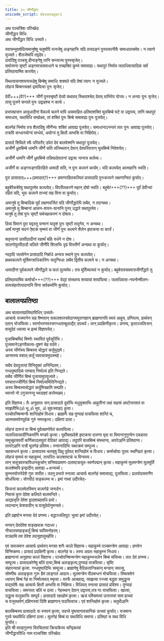 ```yaml
---
title: ३५ जीर्णोद्धारः
unicode_script: devanagari
---
```


अथ पञ्चत्रिंशः परिच्छेदः  
जीर्णोद्धार विधिः  
अथ जीर्णोद्धार विधिः उच्यते।  

स्वायम्भुवार्षदिव्यमानुषेषु चतुर्ष्वपि रत्नजेषु अङ्गहानिः यदि तत्तदङ्गं पुनस्तपनीयैः समाधातव्यमेव। न त्यागो युज्यते। शैलजेष्वपि तद्वदेव।  
दार्वादिषु पञ्चसु हीनाङ्गेषु तानि सन्त्यज्य पुनस्सृजेत्।  
सर्वात्मना सृष्टौ अङ्गमात्रसमाधाने च तच्छक्तिं कुम्भे समावाह्य। यथापुरं निर्माय जलाधिवासादिकं सर्वं प्रतिष्ठायामिव कारयेत्।  

स्थित्यासनशयनारूढेषु बिम्बेषु समाधिः शक्यते यदि तेषां त्यागः न युज्यते।  
लोहजं बिम्बन्त्यक्तं द्रावयित्वा पुनः सृजेत्।  

देवी+++(वे?)+++ जीर्णे पुनस्सृष्टौ देव्यो यथावत् स्थिताश्चेत् देवस् ताभिरेव योज्यः। न अन्याः पुनः सृजेत्। तासु पूजने सन्तते पुनः उद्वाहश्च न कार्यः। 

प्रभापद्मासन आयुधादीनां वैकल्ये चलने वापि असमाहित-प्रतिमाशक्तिं मूलबिम्बे घटे वा उद्वास्य, तानि यथापुरं समाधाय, यथाविधि सम्प्रोक्ष्य, तां शक्तिं पुनः बिम्बे समावाह्य पुनः पूजयेत्।

बालगेहं निर्माय तत्र शैलादिषु जीर्णेभ्यः शक्तिं आवाह्य पूजयेत्। समाधानाऽनन्तरं ततः पुनः आवाह्य पूजयेत्। तत्रापि सन्धानयोग्यं सन्धेयं, अयोग्यं तु क्षितौ अम्भसि वा निक्षिपेत्। 

प्रासादे शिथिले स्वैः परिवारैर् उपेतं देवं बालवेश्मनि यथापुरं पूजयेत्।  
अजीर्णे ध्रुवबिम्बे धामनि जीर्णे सति तत्स्थितान् देवान् देवपरिवारान् मूलबिम्बे निवेशयेत्। 

अजीर्णे धामनि जीर्णे ध्रुवबिम्बे तन्निष्ठदेवतानां उद्वासः नान्यत्र कर्तव्यः। 

अजीर्णे वा अङ्गभङ्गादिरहिते धामादौ सति, न पुनः कल्पनं कार्यम्। यदि कल्पयेत् आत्महानिः भवति। 

पुरा प्रासादात्+++(प्रमादात्?)+++ प्रमाणरहितकल्पितं प्रासादादि पुनःकल्पने लक्षणान्वितं कुर्यात्। 

बहुबेरैकबेरेषु यथापुरमेव कल्पयेत्। विपरीतकरणे महान् दोषो भवति। बहुबेरं+++(??)+++ पूर्वं देवीभ्यां रहितं यदि, भूयः कल्पने ताभ्यां सह विना वा कुर्यात्।  

अमानुषे तु बिम्बादिकं पूर्वं लक्षणवर्जितं यदि जीर्णोद्धारेपि तथैव, न तदन्यथा।  
अमानुषे तु बिम्बानां आसन-शयन-यानानि पुनर् उद्धारे यथापुरमेव।  
मानुषे तु तेषां पुनः सृष्टौ यथेच्छाकरणं न दोषाय।  

दिव्यं विमानं पुरा यद्वस्तु यन्मानं यादृशं पुनः सृष्टौ तादृगेव, न अन्यथा।  
आर्षं मानुषं सदनं ऐष्टकं मृम्मयं वा जीर्णं पुनः कल्पने शैलेन इष्टकया वा कार्यं। 

क्लृप्तानां उपपीठादीनां रक्षार्थं बहिः वर्धने न दोषः।  
सालगोपुरपीठादौ चलिते जीर्णेपि शिलाभिः दृढं विस्तीर्णं अन्यथा वा कुर्यात्। 

नद्यादि जलवेगेन प्रासादादि निर्बाधे अन्यत्र स्थाने पुनः कल्पयेत्।  
प्रथमकल्पने मूर्तिमन्त्राधिकारिणः यादृग्विधाः तथैव द्वितीय कल्पने च। न अन्यथा। 

धामादीनां पूर्वकल्पने जीर्णोद्धारे च फलं तुल्यमेव। तत्र मूर्तिव्यत्ययं न कुर्यात्। बहुबेरावयवमात्रजीर्णोद्धारे तु  

प्रतिष्ठायामिव कर्मार्चां+++(??)+++ वेद्यां संस्थाप्य शय्यायां शाययित्वा। जलाधिवास-नयनोन्मीलन-तत्वसंहारोत्पादनानि विना सर्वकर्माणि कुर्यात्।   
 
## बालालयप्रतिष्ठा
अथ बालालयप्रतिष्ठाविधिर् उच्यते-  
आचार्यः यजमानेन सह वैष्णवान् सकलशास्त्रवेदागमपुराणज्ञान् ब्राह्मणानपि स्वयं आहूय, प्रणिपत्य, प्रार्थयन् एतान् भोजयित्वा। स्वर्णाभरणवस्त्रगन्धताम्बूलाद्यैर् उपचर्य। तान् प्रदक्षिणीकृत्य। प्रणम्य, कृताञ्जलिःसन् वासुदेवं ध्यात्वा च इत्थं विज्ञापयेत्।  
 
पूजाबिम्बमिदं विष्णोः स्थापितं पूर्वसूरिभिः।  
पूज्यमानेऽङ्गवैकल्य-दूषणं चेह वर्तते।  
अस्य जीर्णस्य बिम्बस्य चोद्धारं कर्तुमुद्यमे।  
आगमस्य वशात् कर्तुं व्यवसायमुपास्महे।  

यथैव देवपूजायां विनियुक्तं अनिन्दितम्।  
गन्धपुष्पादिकं पश्चात् निर्माल्यं इति निन्द्यते।  
तथैव जीर्णितं बिम्बं पूजायामुपयुज्यते।  
पश्चात्तज्जीर्णितं बिम्बं निर्माल्यमितिनिन्द्यते।  
अस्य बिम्बस्यचोद्धारं कर्तुमिच्छामि सम्प्रति।  
भवन्तो नो ऽनुजानन्तु भवदाज्ञां करोम्यहम्।  
 
इति विज्ञाप्य। तैः अनुज्ञातः सन् प्रासादाग्रे दूर्वाभिः मधुयुक्ताभिः आहुतीनां लक्षं सहस्रं अष्टोत्तरशतं वा व्याहृतीभिः(ॐ भूः,ॐ भुवः, ॐ सुवःस्वाहा) हुत्वा।  
पञ्चोपनिषन्मन्त्रैः शान्तिहोमं विधाय। 
ब्राह्मणैः सह पुण्याहं वाचयित्वा शान्तिं च,  
आत्मसमर्पणपूर्वकं गुरुं नमस्कृत्य। दक्षिणां दत्वा। 

लोहजं दारुजं वा बिम्बं पूर्वलक्षणोपेतं कल्पयित्वा।  
जलाधिवासादीनिकर्माणि मण्डपे कृत्वा। पूर्वोक्तप्रदेशे इष्टकया दारुणा मृदा वा विमानानुगुण्येन एकहस्त समुच्छ्रायवतीं कर्णिकादलयुतां वेदिकां आपाद्य। तदुपरि बालबिम्बं संस्थाप्य, अपरेऽहनि प्रतिष्ठाप्य।  
तत्परेऽहनि रात्रौ मूलगेहं प्रविश्य। स्नपनादिभिः यथाक्रमं सम्पूज्य।  
रक्षाबन्धनं कृत्वा। प्रासादस्य चतसृषु दिक्षु पूर्ववत् शान्तिहोमं च विधाय। 
कर्मार्चायाः पुरतः स्थण्डिलं कृत्वा। लोहजं मृम्मयं वा महाकुम्भं, तत्परितः कलशाष्टकं च विन्यस्य।  
तान् ससूत्रवस्त्रापिधानकूर्चान् सनिष्फप्रमाण-दलाष्टकयुत-स्वर्णपद्मान् कृत्वा। 
महाकुम्भे मूलमन्त्रेण मूलमूर्तिं कलशेष्वपि इन्द्रादीन् आवाह्य +अभ्यर्च्य।  
कुम्भस्योत्तरेदेशे गुरुः शयीत। तदनु प्रभाते स्नात्वा आचार्यः बालगेहं समासाद्य, पूजयित्वा। प्रलयोदयमार्गेण शोधयित्वा। योगपीठं सङ्कल्प्य च। इमां गाथां उदीरयेत्-  

कियन्तं कालमेतस्मिन् कल्पगेहे जनार्दन।  
निवासं कुरु देवेश कल्पिते बालमन्दिरे।  
अद्यप्रभृति देवेश द्वादशाब्दावधि प्रभो।  
त्वदन्यान् केशवादीन् च वासुदेवोनुमन्यते।  
 
इति प्रहृष्टेन मनसा देवं प्रणम्य। बद्धाञ्जलिपुटः भूत्वा इमां उदीरयेत्।  
 
भगवन् देवदेवेश शङ्खचक्र गदाधर।  
नीचालयमहङ्कर्तुं बिम्बं चापिमनोहरम्।  
वाञ्छामि तव देवेश तदनुज्ञातुमर्हसि।  

एवं सयजमान आचार्यः प्रार्थयन् मनसा शनैः काले विज्ञाप्य। महाकुम्भे पञ्चमन्त्रेण आवाह्य। प्रणवेन विनिष्क्रम्य। प्रासादं प्रदक्षिणी कृत्य। बालगेहं च। तस्य अग्रतः महाकुम्भं निधाय।  
ब्राह्मणानां अनुज्ञया कालं विज्ञाप्य। पञ्चोपनिषन्मन्त्रेण महाकुम्भजलेन बिम्बं संसिच्य। ततः देवं प्रणम्य। सम्पूज्य। प्रासादकोणेषु बलिं दत्वा,बिम्बं अलङ्कृत्य,पुण्याहं वाचयित्वा। सृष्टि  
संहारन्यासं कृत्वा. गन्धपुष्पादिभिः सम्पूज्य। ब्राह्मणेषु वैदिकतान्त्रिकान् मन्त्रान् जपत्सु,  
सोष्णीषः अलङ्कृतः गुरुः हैमं लाङ्गलं आदाय। मूलमन्त्रेण पीठबन्धनं मोचयित्वा। विष्वक्सेनं  
ध्यायन् बिम्बं गेहं वा निर्माल्यवत् स्मृत्वा। वस्त्रैः आच्छाद्य, व्याहृत्या रज्ज्वा बद्ध्वा समुद्धृत्य  
वाद्यघोषैः सह आचार्यः क्षितौ अम्भसि वा निक्षिप्य। विधिवत् स्नात्वा प्रासादं प्रविश्य। पुण्याहं  
वाचयित्वा। समन्ततः बलिं च दत्वा। गेहस्थान् देवान् उद्वास्य,तत्र गाः वासयित्वा। खात्वा,  
उद्धृत्य वालुकाभिः सम्पूर्य। प्रासादाग्रे रक्षाहोमं कृत्वा। ऋचं पश्चिमायां उत्तरस्यां साम प्राच्यां  
च यजुरथर्वणं,दक्षिणस्यां दिशि ब्राह्मणान् पाठयित्वाच। एवं शान्तिहोमं कृत्वा। चतुर्थेऽहनि  


बालबिम्बस्य प्रासादादेः वा स्नपनं कृत्वा, तदन्ते पुष्पयागावसानिकं उत्सवं कुर्यात्। यजमानः  
गुरवे यथाविधि दक्षिणां दत्वा। मूलगेहं बिम्बं वा यथाविधि समाप्य। प्रतिष्ठां च यथा विधि  
कुर्यात्।  
इति श्री वराहगुरुणा विरचितायां क्रियाकैरव चन्द्रिकायां  
जीर्णोद्धारविधिः नाम पञ्चत्रिंशः परिच्छेदः  
